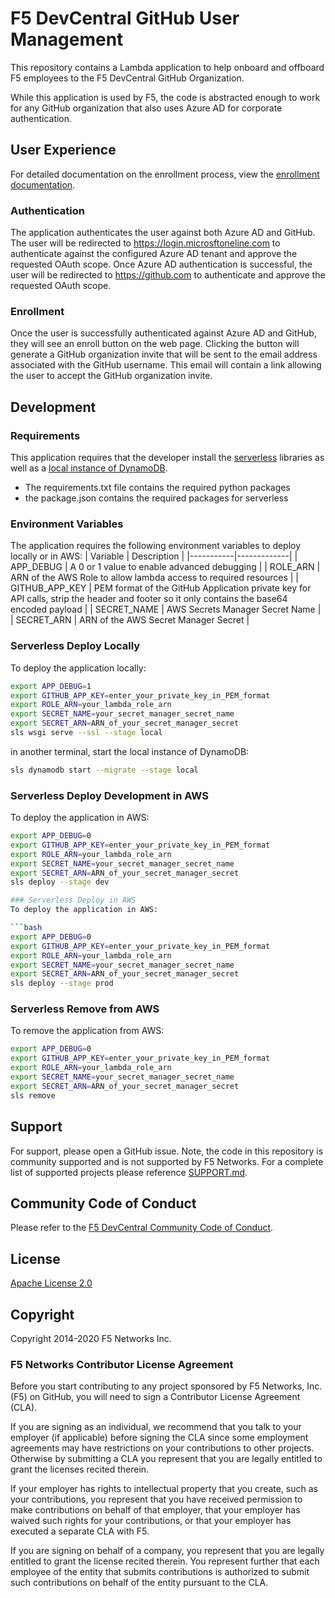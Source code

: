 # F5 DevCentral GitHub User Management
This repository contains a Lambda application to help onboard and offboard F5 employees to the F5 DevCentral GitHub Organization.

While this application is used by F5, the code is abstracted enough to work for any GitHub organization that also uses Azure AD for corporate authentication.


## User Experience
For detailed documentation on the enrollment process, view the [enrollment documentation](/docs/enrollment.md).
### Authentication
The application authenticates the user against both Azure AD and GitHub.  The user will be redirected to https://login.microsftoneline.com to authenticate against the configured Azure AD tenant and approve the requested OAuth scope.  Once Azure AD authentication is successful, the user will be redirected to https://github.com to authenticate and approve the requested OAuth scope.  

### Enrollment
Once the user is successfully authenticated against Azure AD and GitHub, they will see an enroll button on the web page.  Clicking the button will generate a GitHub organization invite that will be sent to the email address associated with the GitHub username.  This email will contain a link allowing the user to accept the GitHub organization invite.  

## Development

### Requirements
This application requires that the developer install the [serverless](https://www.serverless.com/framework/docs/providers/aws/guide/installation/) libraries as well as a [local instance of DynamoDB](https://docs.aws.amazon.com/amazondynamodb/latest/developerguide/DynamoDBLocal.html). 

 * The requirements.txt file contains the required python packages
 * the package.json contains the required packages for serverless

### Environment Variables
The application requires the following environment variables to deploy locally or in AWS:
| Variable  | Description |
|-----------|-------------|
| APP_DEBUG | A 0 or 1 value to enable advanced debugging |
| ROLE_ARN | ARN of the AWS Role to allow lambda access to required resources | 
| GITHUB_APP_KEY | PEM format of the GitHub Application private key for API calls, strip the header and footer so it only contains the base64 encoded payload |
| SECRET_NAME | AWS Secrets Manager Secret Name |
| SECRET_ARN | ARN of the AWS Secret Manager Secret |


### Serverless Deploy Locally
To deploy the application locally:

```bash
export APP_DEBUG=1
export GITHUB_APP_KEY=enter_your_private_key_in_PEM_format
export ROLE_ARN=your_lambda_role_arn
export SECRET_NAME=your_secret_manager_secret_name
export SECRET_ARN=ARN_of_your_secret_manager_secret
sls wsgi serve --ssl --stage local
```

in another terminal, start the local instance of DynamoDB:
```bash
sls dynamodb start --migrate --stage local
```

### Serverless Deploy Development in AWS
To deploy the application in AWS:

```bash
export APP_DEBUG=0
export GITHUB_APP_KEY=enter_your_private_key_in_PEM_format
export ROLE_ARN=your_lambda_role_arn
export SECRET_NAME=your_secret_manager_secret_name
export SECRET_ARN=ARN_of_your_secret_manager_secret
sls deploy --stage dev

### Serverless Deploy in AWS
To deploy the application in AWS:

```bash
export APP_DEBUG=0
export GITHUB_APP_KEY=enter_your_private_key_in_PEM_format
export ROLE_ARN=your_lambda_role_arn
export SECRET_NAME=your_secret_manager_secret_name
export SECRET_ARN=ARN_of_your_secret_manager_secret
sls deploy --stage prod
```

### Serverless Remove from AWS
To remove the application from AWS:

```bash
export APP_DEBUG=0
export GITHUB_APP_KEY=enter_your_private_key_in_PEM_format
export ROLE_ARN=your_lambda_role_arn
export SECRET_NAME=your_secret_manager_secret_name
export SECRET_ARN=ARN_of_your_secret_manager_secret
sls remove
```

## Support
For support, please open a GitHub issue.  Note, the code in this repository is community supported and is not supported by F5 Networks.  For a complete list of supported projects please reference [SUPPORT.md](support.md).

## Community Code of Conduct
Please refer to the [F5 DevCentral Community Code of Conduct](code_of_conduct.md).


## License
[Apache License 2.0](LICENSE)

## Copyright
Copyright 2014-2020 F5 Networks Inc.


### F5 Networks Contributor License Agreement

Before you start contributing to any project sponsored by F5 Networks, Inc. (F5) on GitHub, you will need to sign a Contributor License Agreement (CLA).

If you are signing as an individual, we recommend that you talk to your employer (if applicable) before signing the CLA since some employment agreements may have restrictions on your contributions to other projects.
Otherwise by submitting a CLA you represent that you are legally entitled to grant the licenses recited therein.

If your employer has rights to intellectual property that you create, such as your contributions, you represent that you have received permission to make contributions on behalf of that employer, that your employer has waived such rights for your contributions, or that your employer has executed a separate CLA with F5.

If you are signing on behalf of a company, you represent that you are legally entitled to grant the license recited therein.
You represent further that each employee of the entity that submits contributions is authorized to submit such contributions on behalf of the entity pursuant to the CLA.